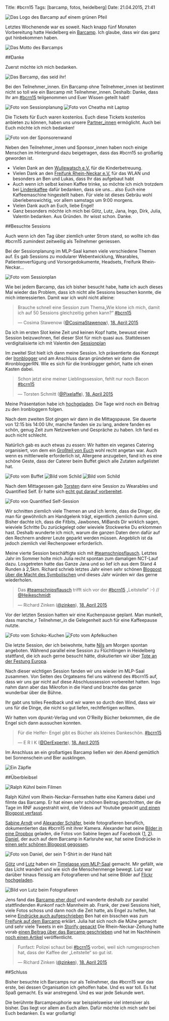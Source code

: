 Title: #bcrn15
Tags: [barcamp, fotos, heidelberg]
Date: 21.04.2015, 21:41

![Das Logo des Barcamp auf einem grünen Pfeil](/img/IMG_41.jpg)

Letztes Wochenende war es soweit. Nach knapp fünf Monaten Vorbereitung hatte Heidelberg ein [Barcamp](http://barcamp.rhein-neckar.me/). Ich glaube, dass wir das ganz gut hinbekommen haben.

![Das Motto des Barcamps](/img/IMG_25.jpg)

##Danke

Zuerst möchte ich mich bedanken.

![Das Barcamp, das seid ihr!](/img/IMG_26.jpg)

Bei den Teilnehmer_innen. Ein Barcamp ohne Teilnehmer_innen ist bestimmt nicht so toll wie ein Barcamp mit Teilnehmer_innen. Deshalb: Danke, dass Ihr am [#bcrn15](https://twitter.com/search?f=realtime&q=%23bcrn15&src=typd) teilgenommen und Euer Wissen geteilt habt!

![Foto von Sessionplanung](/img/IMG_27.jpg)
![Foto von Cheatha mit Laptop](/img/IMG_28.jpg)

Die Tickets für Euch waren kostenlos. Euch diese Tickets kostenlos anbieten zu können, haben uns unsere [Partner_innen](http://barcamp.rhein-neckar.me/das-barcamp/sponsorenliste/) ermöglicht. Auch bei Euch möchte ich mich bedanken!

![Foto von der Sponsorenwand](/img/IMG_29.jpg)

Neben den Teilnehmer_innen und Sponsor_innen haben noch einige Menschen im Hintergrund dazu beigetragen, dass das #bcrn15 so großartig geworden ist.

- Vielen Dank an den [Wullewatsch e.V.](https://www.ph-heidelberg.de/gleichstellung-und-diversitaet/foerderung-der-gleichstellung/studieren-mit-kind/kinderbetreuung-an-der-ph-wullewatsch-ev.html) für die Kinderbetreuung. 
- Vielen Dank an den [Freifunk Rhein-Neckar e.V.](https://www.freifunk-rhein-neckar.de/) für das WLAN und besonders an Ben und Lukas, dass Ihr das aufgebaut habt
- Auch wenn ich selbst keinen Kaffee trinke, so möchte ich mich trotzdem bei [Lindenkaffee](http://www.lindenkaffee.com/) dafür bedanken, dass sie uns... also Euch eine Kaffeemaschine hingestellt haben. Für viele ist dieses Gebräu wohl überlebenswichtig, vor allem samstags um 9:00 morgens.
- Vielen Dank auch an Euch, liebe Engel!
- Ganz besonders möchte ich mich bei Götz, Lutz, Jana, Ingo, Dirk, Julia, Valentin bedanken. Aus Gründen. Ihr wisst schon. Danke.

##Besuchte Sessions

Auch wenn ich den Tag über ziemlich unter Strom stand, so wollte ich das #bcrn15 zumindest zeitweilig als Teilnehmer geniessen.

Bei der Sessionplanung im MLP-Saal kamen viele verschiedene Themen auf. Es gab Sessions zu modularer Webentwicklung, Wearables, Patientenverfügung und Vorsorgedokumente, Headsets, Freifunk Rhein-Neckar...

![Foto vom Sessionplan](/img/IMG_30.jpg)

Wie bei jedem Barcamp, das ich bisher besucht habe, hatte ich auch dieses Mal wieder das Problem, dass ich nicht alle Sessions besuchen konnte, die mich interessierten. Damit war ich wohl nicht alleine:

> Brauche schnell eine Session zum Thema„Wie klone ich mich, damit ich auf 50 Sessions gleichzeitig gehen kann?“ [#bcrn15](https://twitter.com/hashtag/bcrn15?src=hash)
>
> — Cosima Stawenow ([@CosimaStawenow](https://twitter.com/CosimaStawenow/)), [18. April 2015](https://twitter.com/CosimaStawenow/status/589340136380436481)

Da ich im ersten Slot keine Zeit und keinen Kopf hatte, bewusst einer Session beizuwohnen, fiel dieser Slot für mich quasi aus. Stattdessen verdigitalisierte ich mit Valentin den [Sessionplan](https://trello.com/b/K5s6f9Ko/bcrn15-sessionplan)

Im zweitel Slot hielt ich dann meine Session. Ich präsentierte das Konzept der [Ironblogger](http://ironblogger.de/) und am Anschluss daran gründeten wir dann die #ironbloggerRN. Wie es sich für die Ironblogger gehört, hatte ich einen Kasten dabei.

> Schon jetzt eine meiner Lieblingssession, fehlt nur noch Bacon [#bcrn15](https://twitter.com/hashtag/bcrn15?src=hash)
>
> — Torsten Schmitt ([@Pixelaffe](https://twitter.com/Pixelaffe/)), [18. April 2015](https://twitter.com/Pixelaffe/status/589361085192544256)

Meine Präsentation habe ich [hochgeladen](https://bullenscheisse.de/ironbloggerRN/#/). Die Tage wird noch ein Beitrag zu den Ironbloggern folgen. 

Nach dem zweiten Slot gingen wir dann in die Mittagspause. Sie dauerte von 12:15 bis 14:00 Uhr, manche fanden sie zu lang, andere fanden es schön, genug Zeit zum Netzwerken und Gespräche zu haben. Ich fand es auch nicht schlecht.

Natürlich gab es auch etwas zu essen: Wir hatten ein veganes Catering organisiert, von dem ein [Großteil von Euch](https://twitter.com/HubertMayer/status/589375202217304065) wohl recht angetan war. Auch wenn es mittlerweile erforderlich ist, Allergene anzugeben, fand ich es eine schöne Geste, dass der Caterer beim Buffet gleich alle Zutaten aufgelistet hat.

![Foto vom Buffet](/img/IMG_31.jpg)
![Bild vom Schild](/img/IMG_32.jpg)
![Bild vom Schild](/img/IMG_33.jpg)

Nach dem Mittagessen gab [Torsten](https://twitter.com/Pixelaffe) dann eine Session zu Wearables und Quantified Self. Er hatte sich [echt gut darauf vorbereitet](https://twitter.com/Pixelaffe/status/589339272446095361).

![Foto von Quantified Self-Session](/img/IMG_34.jpg)

Wir schnitten ziemlich viele Themen an und ich lernte, dass die Dinger, die man für gewöhnlich am Handgelenk trägt, eigentlich ziemlich dumm sind. Bisher dachte ich, dass die Fitbits, Jawbones, MiBands Dir wirklich sagen, wieviele Schritte Du zurückgelegt oder wieviele Stockwerke Du erklommen hast. Deshalb wunderte ich mich, warum die ganzen Daten denn dafür auf den Rechnern anderer Leute geparkt werden müssen. Angeblich ist da jedoch ziemlich viel Rechenpower erforderlich.

Meine vierte Session beschäftigte sich mit [#teamschnipsflausch](https://twitter.com/search?f=realtime&q=%23teamschnipsflausch&src=typd). Letztes Jahr im Sommer holte mich Julia recht spontan zum damaligen NCT-Lauf dazu. Losgetreten hatte das Ganze Jana und so lief ich aus dem Stand 4 Runden à 2,5km. Richard schrieb letztes Jahr einen sehr schönen [Blogpost über die Macht des Symbolischen](http://blog.zinkens.de/teamschnipsflausch-oder-die-wunderbare-macht-des-symbolischen/) und dieses Jahr würden wir das gerne wiederholen.

> Das [#teamschnipsflausch]("https://twitter.com/hashtag/teamschnipsflausch?src=hash") trifft sich vor der [#bcrn15](https://twitter.com/hashtag/bcrn15?src=hash) „Leitstelle“ :-) // <a href="">[@Heikeschmidt](https://twitter.com/Heikeschmidt)
>
> — Richard Zinken ([@zinken](https://twitter.com/zinken/)), [18. April 2015](https://twitter.com/zinken/status/589414770966671360)

Vor der letzten Session hatten wir eine Kuchenpause geplant. Man munkelt, dass manche_r Teilnehmer_in die Gelegenheit auch für eine Kaffeepause nutzte.

![Foto vom Schoko-Kuchen](/img/IMG_35.jpg)
![Foto vom Apfelkuchen](/img/IMG_36.jpg)

Die letzte Session, der ich beiwohnte, hatte [Nils](https://twitter.com/Fripi) am Morgen spontan angeboten. Während parallel eine Session zu Flüchtlingen in Heidelberg stattfand, die ich auch gerne besucht hätte, diskutierten wir über [Tote an der Festung Europa](http://www.yourpart.eu/p/bcrn15sess35). 

Nach dieser wichtigen Session fanden wir uns wieder im MLP-Saal zusammen. Von Seiten des Orgateams fiel uns während des #bcrn15 auf, dass wir uns gar nicht auf diese Abschlusssession vorbereitet hatten. Ingo nahm dann aber das Mikrofon in die Hand und brachte das ganze wunderbar über die Bühne.

Ihr gabt uns tolles Feedback und wir waren so durch den Wind, dass wir uns für die Dinge, die nicht so gut liefen, rechtfertigen wollten.

Wir hatten vom dpunkt-Verlag und von O'Reilly Bücher bekommen, die die Engel sich dann aussuchen konnten.

> Für die Helfer- Engel gibt es Bücher als kleines Dankeschön. [#bcrn15](https://twitter.com/hashtag/bcrn15?src=hash)
>
> — E R I K ([@DerExperte]("https://twitter.com/DerExperte/)), [18. April 2015]("https://twitter.com/DerExperte/status/589460215562694656)

Im Anschluss an ein großartiges Barcamp ließen wir den Abend gemütlich bei Sonnenschein und Bier ausklingen.

![Ein Zäpfle](/img/IMG_37.jpg)

##Überbleibsel

![Ralph Kühnl beim Filmen](/img/IMG_38.jpg)

Ralph Kühnl vom Rhein-Neckar-Fernsehen hatte eine Kamera dabei und filmte das Barcamp. Er hat einen sehr schönen Beitrag geschnitten, der die Tage im RNF ausgestrahlt wird, die Videos auf Youtube gepackt [und einen Blogpost verfasst](http://ralphkuehnl.de/2015/04/barcamp-rhein-neckar-2015-die-videos-bcrn15/).

[Sabine Arndt](http://sabinearndt.com/) und [Alexander Schäfer](http://www.klinkerlieschen.de/), beide fotografieren beruflich, dokumentierten das #bcrn15 mit ihrer Kamera. Alexander hat seine [Bilder in eine Dropbox](https://www.dropbox.com/sh/xp28p6cg7axsya0/AAA4xmCCZOQUUo_XMLwyIii6a?dl=0) geladen, die Fotos von Sabine liegen auf Facebook ([1](https://www.facebook.com/dezernat16/posts/945012465538334), [2](https://www.facebook.com/dezernat16/posts/945013742204873)).
[Daniel](https://twitter.com/danielschoeberl), der auch auf dem Barcamp in Karlsruhe war, hat seine Eindrücke in [einen sehr schönen Blogpost gegossen](http://danielschoeberl.com/2015/04/19/barcamp-rhein-neckar-eine-unheimlich-gute-premiere/).

![Foto von Daniel, der sein T-Shirt in der Hand hält](/img/IMG_39.jpg)

[Götz](https://twitter.com/g_muenstermann) und [Lutz](https://twitter.com/lutzland) haben ein [Timelapse vom MLP-Saal](https://www.youtube.com/watch?v=yQctnLVL5mE) gemacht. Mir gefällt, wie das Licht wandert und wie sich die Menschenmenge bewegt.
Lutz war darüber hinaus fleissig am Fotografieren und hat seine Bilder auf [Flickr hochgeladen](https://www.flickr.com/photos/benberger/sets/72157652038312222/).

![Bild von Lutz beim Fotografieren](/img/IMG_40.jpg)

Jens fand das [Barcamp eher doof](http://grochtdreis.de/weblog/2015/04/20/barcamp-heidelberg-barcamp-der-beliebigkeit/) und wanderte deshalb zur parallel stattfindenden #unkonf nach Mannheim ab.
Frank, der zwei Sessions hielt, viele Fotos schoss und dann noch die Zeit hatte, als Engel zu helfen, hat seine [Eindrücke auch aufgeschrieben](http://injelea-blog.de/2015/04/20/barcamp-rhein-neckar-2015-mein-rueckblick/)
Ben hat ein bisschen was zum [Freifunk auf dem Barcamp](https://www.benoswald.de/freifunk-auf-dem-barcamp-rhein-neckar/) erklärt.
Julia hat sich noch die Mühe gemacht und sehr viele Tweets in ein [Storify gepackt](https://storify.com/barcamprn/barcamp-rhein-neckar-2015)
Die Rhein-Neckar-Zeitung hatte vorab [einen Beitrag über das Barcamp geschrieben](http://www.rnz.de/nachrichten/heidelberg_artikel,-Barcamp-Rhein-Neckar-Menschen-zusammenbringen-Ideen-buendeln-_arid,91103.html) und hat im Nachhinein [noch einen Artikel](http://www.rnz.de/nachrichten/heidelberg_artikel,-Barcamp-Rhein-Neckar-Neue-Ideen-und-Perspektiven-im-Dezernat-16-_arid,91764.html?utm_medium=twitter&utm_source=twitterfeed) veröffentlicht.

> Funfact: Polizei schaut bei [#bcrn15](https://twitter.com/hashtag/bcrn15?src=hash) vorbei, weil sich rumgesprochen hat, dass der Kaffee der „Leitstelle“ so gut ist.
>
> — Richard Zinken ([@zinken](https://twitter.com/zinken/)), [18. April 2015](https://twitter.com/zinken/status/589453164321103872)

##Schluss

Bisher besuchte ich Barcamps nur als Teilnehmer, das #bcrn15 war das erste, bei dessen Organisation ich geholfen habe. Und es war toll. Es hat Spaß gemacht. Es war anstregend. Und es war jede Sekunde wert.

Die berühmte Barcampeuphorie war beispielsweise viel intensiver als bisher. Das liegt vor allem an Euch allen. Dafür möchte ich mich sehr bei Euch bedanken. Es war großartig!
